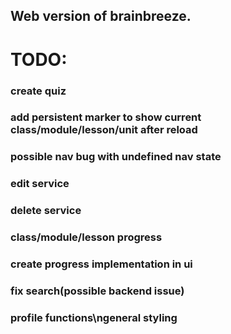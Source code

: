 Web version of brainbreeze.
---------------------------------------
# TODO:
### create quiz
### add persistent marker to show current class/module/lesson/unit after reload
### possible nav bug with undefined nav state
### edit service
### delete service
### class/module/lesson progress
### create progress implementation in ui
### fix search(possible backend issue)
### profile functions\ngeneral styling
